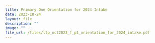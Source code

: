 ```yaml
---
title: Primary One Orientation for 2024 Intake
date: 2023-10-24
layout: file
description: ""
image: ""
file_url: /files/ltp_oct2023_f_p1_orientation_for_2024_intake.pdf
---
```

